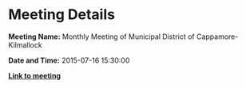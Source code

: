 # Meeting Details

**Meeting Name:** Monthly Meeting of Municipal District of Cappamore-Kilmallock

**Date and Time:** 2015-07-16 15:30:00

**<a href="https://www.limerick.ie/council/whats-on/monthly-meeting-municipal-district-cappamore-kilmallock-18" target="_blank">Link to meeting</a>**
